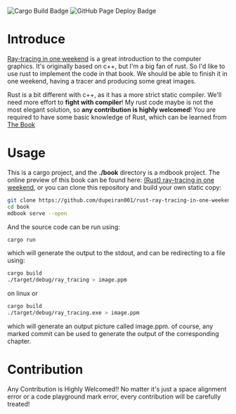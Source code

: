 
![Cargo Build Badge](https://github.com/dupeiran001/rust-ray-tracing-in-one-weekend/actions/workflows/cargo_test_build.yaml/badge.svg)
![GitHub Page Deploy Badge](https://github.com/dupeiran001/rust-ray-tracing-in-one-weekend/actions/workflows/deploy_mdbook.yml/badge.svg)

# Introduce

[Ray-tracing in one weekend](https://raytracing.github.io/books/RayTracingInOneWeekend.html) is a great introduction
to the computer graphics. It's originally based on c++, but I'm a big fan of rust. So I'd like to use rust to implement
the code in that book. We should be able to finish it in one weekend, having a tracer and producing some great images.

Rust is a bit different with c++, as it has a more strict static compiler. We'll need more effort to **fight with compiler**!
My rust code maybe is not the most elegant solution, so **any contribution is highly welcomed**! You are required to have some
basic knowledge of Rust, which can be learned from [The Book](https://doc.rust-lang.org/book/)

# Usage

This is a cargo project, and the **./book** directory is a mdbook project. The online preview of this book can be
found here: [(Rust) ray-tracing in one weekend](https://dupeiran001.github.io/rust-ray-tracing-in-one-weekend/), or
you can clone this repository and build your own static copy:

```bash
git clone https://github.com/dupeiran001/rust-ray-tracing-in-one-weekend
cd book
mdbook serve --open
```

And the source code can be run using:

```bash
cargo run
```

which will generate the output to the stdout, and can be redirecting to a file using:

```bash
cargo build
./target/debug/ray_tracing > image.ppm
```
on linux or
```bash
cargo build
./target/debug/ray_tracing.exe > image.ppm
```

which will generate an output picture called image.ppm.
of course, any marked commit can be used to generate the output of the corresponding chapter.

# Contribution

Any Contribution is Highly Welcomed!! No matter it's just a space alignment error or a code playground mark error, every contribution will be carefully treated!
